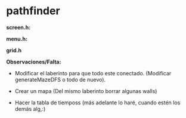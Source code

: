 # pathfinder

**screen.h:** 


**menu.h:**

**grid.h**



**Observaciones/Falta:**

- Modificar el laberinto para que todo este conectado. (Modificar generateMazeDFS o todo de nuevo).

- Crear un mapa (Del mismo laberinto borrar algunas walls)

- Hacer la tabla de tiemposs (más adelante lo haré, cuando estén los demás alg,:)

